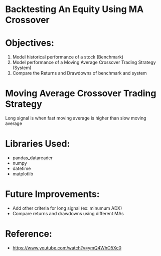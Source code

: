 # Backtesting An Equity Using MA Crossover
# Objectives:
  1. Model historical performance of a stock (Benchmark)
  2. Model performance of a Moving Average Crossover Trading Strategy (System)
  3. Compare the Returns and Drawdowns of benchmark and system
# Moving Average Crossover Trading Strategy
  Long signal is when fast moving average is higher than slow moving average
# Libraries Used:
  - pandas_datareader
  - numpy
  - datetime
  - matplotlib
# Future Improvements:
  - Add other criteria for long signal (ex: minumum ADX)
  - Compare returns and drawdowns using different MAs
# Reference:
  - https://www.youtube.com/watch?v=ymQ4WhO5Xc0

